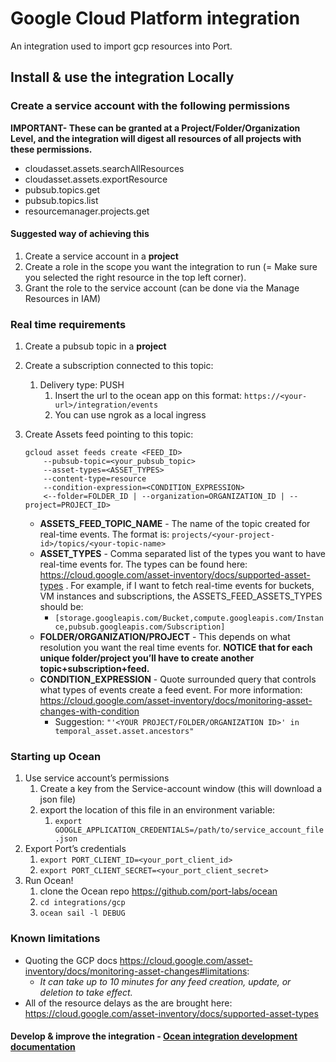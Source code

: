 # Google Cloud Platform integration

An integration used to import gcp resources into Port.

## Install & use the integration Locally

### Create a service account with the following permissions

**IMPORTANT- These can be granted at a Project/Folder/Organization Level, and the integration will digest all resources of all projects with these permissions.**

- cloudasset.assets.searchAllResources
- cloudasset.assets.exportResource
- pubsub.topics.get
- pubsub.topics.list
- resourcemanager.projects.get

#### Suggested way of achieving this

1. Create a service account in a **project**
2. Create a role in the scope you want the integration to run (= Make sure you selected the right resource in the top left corner).
3. Grant the role to the service account (can be done via the Manage Resources in IAM)

### Real time requirements

1. Create a pubsub topic in a **project**
2. Create a subscription connected to this topic:
    1. Delivery type: PUSH
        1. Insert the url to the ocean app on this format: `https://<your-url>/integration/events` 
        2. You can use ngrok as a local ingress
3. Create Assets feed pointing to this topic:
    
    ```
    gcloud asset feeds create <FEED_ID> 
    	--pubsub-topic=<your_pubsub_topic> 
    	--asset-types=<ASSET_TYPES>
    	--content-type=resource
    	--condition-expression=<CONDITION_EXPRESSION> 
    	<--folder=FOLDER_ID | --organization=ORGANIZATION_ID | --project=PROJECT_ID>
    ```
    
    - **ASSETS_FEED_TOPIC_NAME** - The name of the topic created for real-time events. The format is: `projects/<your-project-id>/topics/<your-topic-name>`
    - **ASSET_TYPES** - Comma separated list of the types you want to have real-time events for. The types can be found here: https://cloud.google.com/asset-inventory/docs/supported-asset-types . For example, if I want to fetch real-time events for buckets, VM instances and subscriptions, the ASSETS_FEED_ASSETS_TYPES should be:
        - `[storage.googleapis.com/Bucket,compute.googleapis.com/Instance,pubsub.googleapis.com/Subscription]`
    - **FOLDER/ORGANIZATION/PROJECT**  - This depends on what resolution you want the real time events for. **NOTICE that for each unique folder/project you’ll have to create another topic+subscription+feed.**
    - **CONDITION_EXPRESSION** - Quote surrounded query that controls what types of events create a feed event. For more information: https://cloud.google.com/asset-inventory/docs/monitoring-asset-changes-with-condition
        - Suggestion: `"'<YOUR PROJECT/FOLDER/ORGANIZATION ID>' in temporal_asset.asset.ancestors"`

### Starting up Ocean

1. Use service account’s permissions
    1. Create a key from the Service-account window (this will download a json file) 
    2. export the location of this file in an environment variable:
        1. `export GOOGLE_APPLICATION_CREDENTIALS=/path/to/service_account_file.json`
2. Export Port’s credentials
    1. `export PORT_CLIENT_ID=<your_port_client_id>`
    2. `export PORT_CLIENT_SECRET=<your_port_client_secret>`
3. Run Ocean! 
    1. clone the Ocean repo https://github.com/port-labs/ocean
    2. `cd integrations/gcp`
    3. `ocean sail -l DEBUG`

### Known limitations

- Quoting the GCP docs https://cloud.google.com/asset-inventory/docs/monitoring-asset-changes#limitations:
    - *It can take up to 10 minutes for any feed creation, update, or deletion to take effect.*
- All of the resource delays as the are brought here: https://cloud.google.com/asset-inventory/docs/supported-asset-types



#### Develop & improve the integration - [Ocean integration development documentation](https://ocean.getport.io/develop-an-integration/)